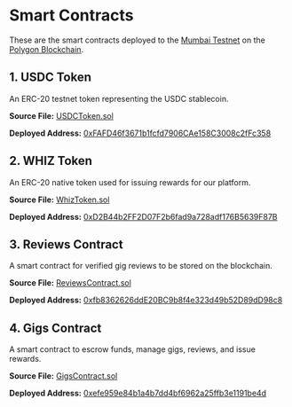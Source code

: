 # **Smart Contracts**

These are the smart contracts deployed to the [Mumbai Testnet](https://mumbai.polygonscan.com/) on the [Polygon Blockchain](https://polygon.technology/).  

## 1\. USDC Token

An ERC-20 testnet token representing the USDC stablecoin. 

**Source File:** [USDCToken.sol](USDCToken.sol)

**Deployed Address:** [0xFAFD46f3671b1fcfd7906CAe158C3008c2fFc358](https://mumbai.polygonscan.com/token/0xFAFD46f3671b1fcfd7906CAe158C3008c2fFc358)  

## 2\. WHIZ Token

An ERC-20 native token used for issuing rewards for our platform. 

**Source File:** [WhizToken.sol](WhizToken.sol)

**Deployed Address:** [0xD2B44b2FF2D07F2b6fad9a728adf176B5639F87B](https://mumbai.polygonscan.com/token/0xD2B44b2FF2D07F2b6fad9a728adf176B5639F87B)  

## 3\. Reviews Contract

A smart contract for verified gig reviews to be stored on the blockchain. 

**Source File:** [ReviewsContract.sol](ReviewsContract.sol)

**Deployed Address:** [0xfb8362626ddE20BC9b8f4e323d49b52D89dD98c8](https://mumbai.polygonscan.com/address/0xfb8362626ddE20BC9b8f4e323d49b52D89dD98c8)  

## 4\. Gigs Contract

A smart contract to escrow funds, manage gigs, reviews, and issue rewards. 

**Source File:** [GigsContract.sol](GigsContract.sol)

**Deployed Address:** [0xefe959e84b1a4b7dd4bf6962a25ffb3e1191be4d](https://mumbai.polygonscan.com/address/0xefe959e84b1a4b7dd4bf6962a25ffb3e1191be4d)
